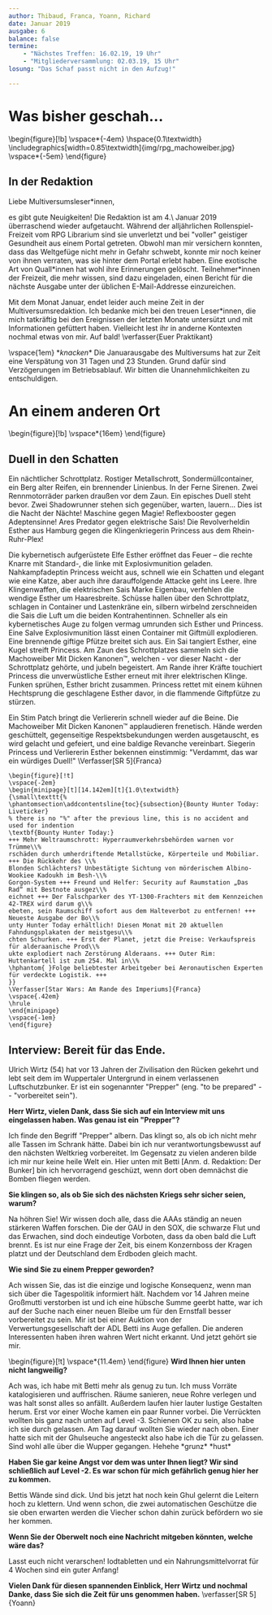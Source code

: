 ```yaml
---
author: Thibaud, Franca, Yoann, Richard
date: Januar 2019
ausgabe: 6
balance: false
termine:
    - "Nächstes Treffen: 16.02.19, 19 Uhr"
    - "Mitgliederversammlung: 02.03.19, 15 Uhr"
losung: "Das Schaf passt nicht in den Aufzug!"

---
```


# Was bisher geschah...

\begin{figure}[!b]
\vspace*{-4em}
\hspace{0.1\textwidth}
\includegraphics[width=0.85\textwidth]{img/rpg_machoweiber.jpg}
\vspace*{-5em}
\end{figure}

## In der Redaktion
Liebe Multiversumsleser\*innen,

es gibt gute Neuigkeiten! Die Redaktion ist am 4.\ Januar 2019 überraschend wieder aufgetaucht. Während der alljährlichen Rollenspiel-Freizeit vom RPG Librarium sind sie unverletzt und bei "voller" geistiger Gesundheit aus einem Portal getreten. Obwohl man mir versichern konnten, dass das Weltgefüge nicht mehr in Gefahr schwebt, konnte mir noch keiner von ihnen verraten, was sie hinter dem Portal erlebt haben. Eine exotische Art von Quall\*innen hat wohl ihre Erinnerungen gelöscht. Teilnehmer\*innen der Freizeit, die mehr wissen, sind dazu eingeladen, einen Bericht für die nächste Ausgabe unter der üblichen E-Mail-Addresse einzureichen.

Mit dem Monat Januar, endet leider auch meine Zeit in der Multiversumsredaktion. Ich bedanke mich bei den treuen Leser*innen, die mich tatkräftig bei den Ereignissen der letzten Monate untersützt und mit Informationen gefüttert haben. Vielleicht lest ihr in anderne Kontexten nochmal etwas von mir. Auf bald!
\verfasser{Euer Praktikant}

\vspace{1em}
\**knacken*\* Die Januarausgabe des Multiversums hat zur Zeit eine Verspätung von 31 Tagen und 23 Stunden. Grund dafür sind Verzögerungen im Betriebsablauf. Wir bitten die Unannehmlichkeiten zu entschuldigen.

# An einem anderen Ort

<!-- hack preventing text from floating into the image -->
\begin{figure}[!b]
\vspace*{16em}
\end{figure}

## Duell in den Schatten
Ein nächtlicher Schrottplatz. Rostiger Metallschrott, Sondermüllcontainer, ein Berg alter Reifen, ein brennender Linienbus. In der Ferne Sirenen. Zwei Rennmotorräder parken draußen vor dem Zaun. Ein episches Duell steht bevor. Zwei Shadowrunner stehen sich gegenüber, warten, lauern… Dies ist die Nacht der Nächte! Maschine gegen Magie! Reflexbooster gegen Adeptensinne! Ares Predator gegen elektrische Sais! Die Revolverheldin Esther aus Hamburg gegen die Klingenkriegerin Princess aus dem Rhein-Ruhr-Plex!

Die kybernetisch aufgerüstete Elfe Esther eröffnet das Feuer – die rechte Knarre mit Standard-, die linke mit Explosivmunition geladen. Nahkampfadeptin Princess weicht aus, schnell wie ein Schatten und elegant wie eine Katze, aber auch ihre darauffolgende Attacke geht ins Leere. Ihre Klingenwaffen, die elektrischen Sais Marke Eigenbau, verfehlen die wendige Esther um Haaresbreite. Schüsse hallen über den Schrottplatz, schlagen in Container und Lastenkräne ein, silbern wirbelnd zerschneiden die Sais die Luft um die beiden Kontrahentinnen. Schneller als ein kybernetisches Auge zu folgen vermag umrunden sich Esther und Princess. Eine Salve Explosivmunition lässt einen Container mit Giftmüll explodieren. Eine brennende giftige Pfütze breitet sich aus. Ein Sai tangiert Esther, eine Kugel streift Princess. Am Zaun des Schrottplatzes sammeln sich die Machoweiber Mit Dicken Kanonen™, welchen - vor dieser Nacht - der Schrottplatz gehörte, und jubeln begeistert. Am Rande ihrer Kräfte touchiert Princess die unverwüstliche Esther erneut mit ihrer elektrischen Klinge. Funken sprühen, Esther bricht zusammen. Princess rettet mit einem kühnen Hechtsprung die geschlagene Esther davor, in die flammende Giftpfütze zu stürzen.

Ein Stim Patch bringt die Verliererin schnell wieder auf die Beine. Die Machoweiber Mit Dicken Kanonen™ applaudieren frenetisch. Hände werden geschüttelt, gegenseitige Respektsbekundungen werden ausgetauscht, es wird gelacht und gefeiert, und eine baldige Revanche vereinbart. Siegerin Princess und Verliererin Esther bekennen einstimmig: "Verdammt, das war ein würdiges Duell!"
\Verfasser[SR 5]{Franca}

```{=tex}
\begin{figure}[!t]
\vspace{-2em}
\begin{minipage}[t][14.142em][t]{1.0\textwidth}
{\small\texttt{%
\phantomsection\addcontentsline{toc}{subsection}{Bounty Hunter Today: Liveticker}
% there is no "%" after the previous line, this is no accident and used for indention
\textbf{Bounty Hunter Today:}
+++ Mehr Weltraumschrott: Hyperraumverkehrsbehörden warnen vor Trümme\\%
rschäden durch umherdriftende Metallstücke, Körperteile und Mobiliar. +++ Die Rückkehr des \\%
Blonden Schlächters? Unbestätigte Sichtung von mörderischem Albino-Wookiee Kadoukh im Besh-\\%
Gorgon-System +++ Freund und Helfer: Security auf Raumstation „Das Rad“ mit Bestnote ausgez\\%
eichnet +++ Der Falschparker des YT-1300-Frachters mit dem Kennzeichen 42-TREX wird darum g\\%
ebeten, sein Raumschiff sofort aus dem Halteverbot zu entfernen! +++ Neueste Ausgabe der Bo\\%
unty Hunter Today erhältlich! Diesen Monat mit 20 aktuellen Fahndungsplakaten der meistgesu\\%
chten Schurken. +++ Erst der Planet, jetzt die Preise: Verkaufspreis für alderaanische Prod\\%
ukte explodiert nach Zerstörung Alderaans. +++ Outer Rim: Huttenkartell ist zum 254. Mal in\\%
\hphantom{ }Folge beliebtester Arbeitgeber bei Aeronautischen Experten für verdeckte Logistik. +++
}}
\Verfasser[Star Wars: Am Rande des Imperiums]{Franca}
\vspace{.42em}
\hrule
\end{minipage}
\vspace{-1em}
\end{figure}
```
## Interview: Bereit für das Ende.
Ulrich Wirtz (54) hat vor 13 Jahren der Zivilisation den Rücken gekehrt und lebt seit dem im Wuppertaler Untergrund in einem verlassenen Luftschutzbunker. Er ist ein sogenannter "Prepper" (eng. "to be prepared" -- "vorbereitet sein").

**Herr Wirtz, vielen Dank, dass Sie sich auf ein Interview mit uns eingelassen haben. Was genau ist ein "Prepper"?**

Ich finde den Begriff "Prepper" albern. Das klingt so, als ob ich nicht mehr alle Tassen im Schrank hätte. Dabei bin ich nur verantwortungsbewusst auf den nächsten Weltkrieg vorbereitet. Im Gegensatz zu vielen anderen bilde ich mir nur keine heile Welt ein. Hier unten mit Betti [Anm. d. Redaktion: Der Bunker] bin ich hervorragend geschüzt, wenn dort oben demnächst die Bomben fliegen werden.

**Sie klingen so, als ob Sie sich des nächsten Kriegs sehr sicher seien, warum?**

Na höhren Sie! Wir wissen doch alle, dass die AAAs ständig an neuen stärkeren Waffen forschen. Die der GAU in den SOX, die schwarze Flut und das Erwachen, sind doch eindeutige Vorboten, dass da oben bald die Luft brennt. Es ist nur eine Frage der Zeit, bis einem Konzernboss der Kragen platzt und der Deutschland dem Erdboden gleich macht.

**Wie sind Sie zu einem Prepper geworden?**

Ach wissen Sie, das ist die einzige und logische Konsequenz, wenn man sich über die Tagespolitik informiert hält. Nachdem vor 14 Jahren meine Großmutti verstorben ist und ich eine hübsche Summe geerbt hatte, war ich auf der Suche nach einer neuen Bleibe um für den Ernstfall besser vorbereitet zu sein. Mir ist bei einer Auktion von der Verwertungsgesellschaft der ADL Betti ins Auge gefallen. Die anderen Interessenten haben ihren wahren Wert nicht erkannt. Und jetzt gehört sie mir.
<!-- yet another hack preventing text from floating into the liveticker -->
\begin{figure}[!t]
\vspace*{11.4em}
\end{figure}
**Wird Ihnen hier unten nicht langweilig?**

Ach was, ich habe mit Betti mehr als genug zu tun. Ich muss Vorräte katalogisieren und auffrischen. Räume sanieren, neue Rohre verlegen und was halt sonst alles so anfällt. Außerdem laufen hier lauter lustige Gestalten herum. Erst vor einer Woche kamen ein paar Runner vorbei. Die Verrückten wollten bis ganz nach unten auf Level -3. Schienen OK zu sein, also habe ich sie durch gelassen. Am Tag darauf wollten Sie wieder nach oben. Einer hatte sich mit der Ghulseuche angesteckt also habe ich die Tür zu gelassen. Sind wohl alle über die Wupper gegangen. Hehehe \*grunz\* \*hust\*

**Haben Sie gar keine Angst vor dem was unter Ihnen liegt? Wir sind schließlich auf Level -2. Es war schon für mich gefährlich genug hier her zu kommen.**

Bettis Wände sind dick. Und bis jetzt hat noch kein Ghul gelernt die Leitern hoch zu klettern. Und wenn schon, die zwei automatischen Geschütze die sie oben erwarten werden die Viecher schon dahin zurück befördern wo sie her kommen.

**Wenn Sie der Oberwelt noch eine Nachricht mitgeben könnten, welche wäre das?**

Lasst euch nicht verarschen! Iodtabletten und ein Nahrungsmittelvorrat für 4 Wochen sind ein guter Anfang!

**Vielen Dank für diesen spannenden Einblick, Herr Wirtz und nochmal Danke, dass Sie sich die Zeit für uns genommen haben.**
\verfasser[SR 5]{Yoann}

